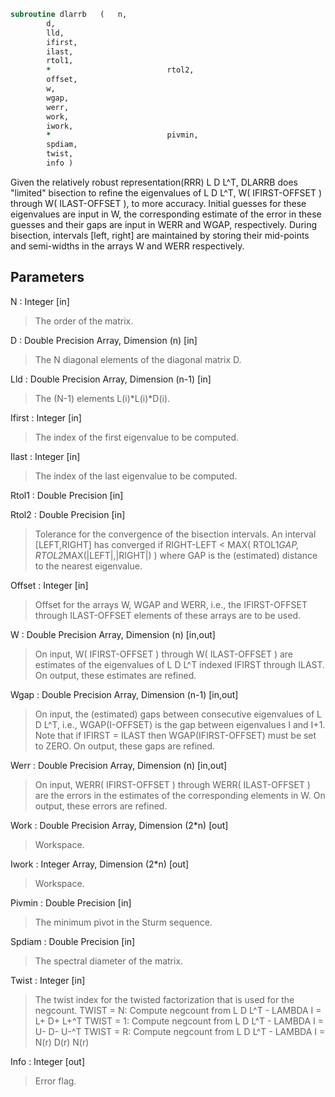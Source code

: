 ```fortran
subroutine dlarrb	(	n,
		d,
		lld,
		ifirst,
		ilast,
		rtol1,
		*                          rtol2,
		offset,
		w,
		wgap,
		werr,
		work,
		iwork,
		*                          pivmin,
		spdiam,
		twist,
		info )
```

 Given the relatively robust representation(RRR) L D L^T, DLARRB
 does "limited" bisection to refine the eigenvalues of L D L^T,
 W( IFIRST-OFFSET ) through W( ILAST-OFFSET ), to more accuracy. Initial
 guesses for these eigenvalues are input in W, the corresponding estimate
 of the error in these guesses and their gaps are input in WERR
 and WGAP, respectively. During bisection, intervals
 [left, right] are maintained by storing their mid-points and
 semi-widths in the arrays W and WERR respectively.

## Parameters
N : Integer [in]
> The order of the matrix.

D : Double Precision Array, Dimension (n) [in]
> The N diagonal elements of the diagonal matrix D.

Lld : Double Precision Array, Dimension (n-1) [in]
> The (N-1) elements L(i)*L(i)*D(i).

Ifirst : Integer [in]
> The index of the first eigenvalue to be computed.

Ilast : Integer [in]
> The index of the last eigenvalue to be computed.

Rtol1 : Double Precision [in]

Rtol2 : Double Precision [in]
> Tolerance for the convergence of the bisection intervals.
> An interval [LEFT,RIGHT] has converged if
> RIGHT-LEFT < MAX( RTOL1*GAP, RTOL2*MAX(|LEFT|,|RIGHT|) )
> where GAP is the (estimated) distance to the nearest
> eigenvalue.

Offset : Integer [in]
> Offset for the arrays W, WGAP and WERR, i.e., the IFIRST-OFFSET
> through ILAST-OFFSET elements of these arrays are to be used.

W : Double Precision Array, Dimension (n) [in,out]
> On input, W( IFIRST-OFFSET ) through W( ILAST-OFFSET ) are
> estimates of the eigenvalues of L D L^T indexed IFIRST through
> ILAST.
> On output, these estimates are refined.

Wgap : Double Precision Array, Dimension (n-1) [in,out]
> On input, the (estimated) gaps between consecutive
> eigenvalues of L D L^T, i.e., WGAP(I-OFFSET) is the gap between
> eigenvalues I and I+1. Note that if IFIRST = ILAST
> then WGAP(IFIRST-OFFSET) must be set to ZERO.
> On output, these gaps are refined.

Werr : Double Precision Array, Dimension (n) [in,out]
> On input, WERR( IFIRST-OFFSET ) through WERR( ILAST-OFFSET ) are
> the errors in the estimates of the corresponding elements in W.
> On output, these errors are refined.

Work : Double Precision Array, Dimension (2*n) [out]
> Workspace.

Iwork : Integer Array, Dimension (2*n) [out]
> Workspace.

Pivmin : Double Precision [in]
> The minimum pivot in the Sturm sequence.

Spdiam : Double Precision [in]
> The spectral diameter of the matrix.

Twist : Integer [in]
> The twist index for the twisted factorization that is used
> for the negcount.
> TWIST = N: Compute negcount from L D L^T - LAMBDA I = L+ D+ L+^T
> TWIST = 1: Compute negcount from L D L^T - LAMBDA I = U- D- U-^T
> TWIST = R: Compute negcount from L D L^T - LAMBDA I = N(r) D(r) N(r)

Info : Integer [out]
> Error flag.

